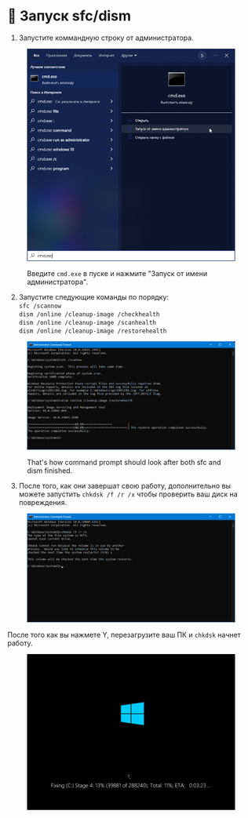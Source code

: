 # 🔘 Запуск sfc/dism

1. Запустите коммандную строку от администратора.

<figure><img src="../.gitbook/assets/cmd.png" alt="" width="563"><figcaption><p>Введите <code>cmd.exe</code> в пуске и нажмите "Запуск от имени администратора".</p></figcaption></figure>

2. Запустите следующие команды по порядку:\
   `sfc /scannow`\
   `dism /online /cleanup-image /checkhealth`\
   `dism /online /cleanup-image /scanhealth`\
   `dism /online /cleanup-image /restorehealth`

<figure><img src="../.gitbook/assets/sfcdism.png" alt=""><figcaption><p>That's how command prompt should look after both sfc and dism finished.</p></figcaption></figure>

3. После того, как они завершат свою работу, дополнительно вы можете запустить  `chkdsk /f /r /x` чтобы проверить ваш диск на повреждения.

<figure><img src="../.gitbook/assets/chkdsk.png" alt=""><figcaption></figcaption></figure>

После того как вы нажмете Y, перезагрузите ваш ПК и `chkdsk` начнет работу.

<figure><img src="../.gitbook/assets/chkdskloading.png" alt=""><figcaption></figcaption></figure>
